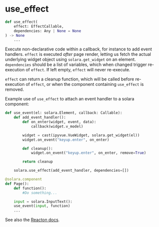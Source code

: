 # use_effect

```python
def use_effect(
    effect: EffectCallable,
    dependencies: Any | None = None
) -> None
    ...
```

Execute non-declarative code within a callback, for instance to add event handlers. `effect` is executed *after* page render, letting us fetch the actual underlying widget object using `solara.get_widget` on an element. `dependencies` should be a list of variables, which when changed trigger re-execution of `effect`. If left empty, `effect` will never re-execute.

`effect` can return a cleanup function, which will be called before re-execution of `effect`, or when the component containing `use_effect` is removed.

Example use of `use_effect` to attach an event handler to a solara component:

```python
def use_event(el: solara.Element, callback: Callable):
    def add_event_handler():
        def on_enter(widget, event, data):
            callback(widget.v_model)

        widget = cast(ipyvue.VueWidget, solara.get_widget(el))
        widget.on_event("keyup.enter", on_enter)

        def cleanup():
            widget.on_event("keyup.enter", on_enter, remove=True)

        return cleanup

    solara.use_effect(add_event_handler, dependencies=[])

@solara.component
def Page():
    def function():
        #Do something...

    input = solara.InputText():
    use_event(input, function)
    ...
```

See also the [Reacton docs](https://reacton.solara.dev/en/latest/api/#use_effect).
